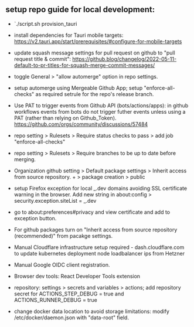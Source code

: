 ## setup repo guide for local development:

- `./script.sh provision_tauri
- install dependencies for Tauri mobile targets: https://v2.tauri.app/start/prerequisites/#configure-for-mobile-targets

- update squash message settings for pull request on github to "pull request title & commit": https://github.blog/changelog/2022-05-11-default-to-pr-titles-for-squash-merge-commit-messages/
- toggle General > "allow automerge" option in repo settings.
- setup automerge using Mergeable Github App; setup "enforce-all-checks" as required setrule for the repo's release branch.
- Use PAT to trigger events from Github API (bots/actions/apps): in github workflows events from bots do not trigger futher events unless using a PAT (rather than relying on Github_Token). https://github.com/orgs/community/discussions/57484
- repo setting > Rulesets > Require status checks to pass > add job "enforce-all-checks"
- repo setting > Rulesets > Require branches to be up to date before merging.
- Organization github setting > Default package settings > Inherit access from source repository. + > package creation > public
- setup Firefox exception for local _.dev domains avoiding SSL certificate warning in the browser. Add new string in about:config > security.exception.siteList = _.dev
- go to about:preferences#privacy and view certificate and add to exception button.
- For github packages turn on "Inherit access from source repository (recommended)" from pacakge settings.
- Manual Cloudflare infrastructure setup required -  dash.cloudflare.com to update kubernetes deployment node loadbalancer ips from Hetzner
- Manual Google OIDC client registration.
- Browser dev tools: React Developer Tools extension
- repository: settings > secrets and variables > actions; add repository secret for ACTIONS_STEP_DEBUG = true and ACTIONS_RUNNER_DEBUG = true
- change docker data location to avoid storage limitations: modify /etc/docker/daemon.json with "data-root" field.
